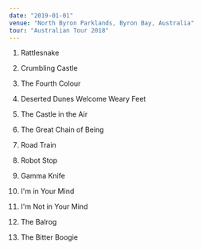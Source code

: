 ```yaml
---
date: "2019-01-01"
venue: "North Byron Parklands, Byron Bay, Australia"
tour: "Australian Tour 2018"
---
```



 1. Rattlesnake

 2. Crumbling Castle

 3. The Fourth Colour

 4. Deserted Dunes Welcome Weary Feet

 5. The Castle in the Air

 6. The Great Chain of Being

 7. Road Train

 8. Robot Stop

 9. Gamma Knife

10. I'm in Your Mind

11. I'm Not in Your Mind

12. The Balrog

13. The Bitter Boogie
